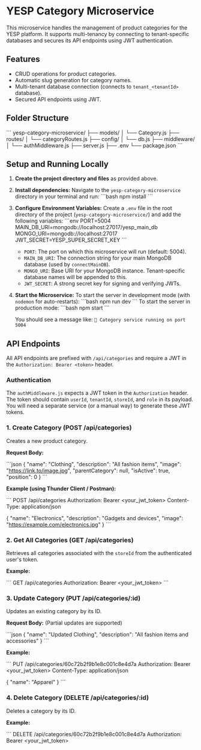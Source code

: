 # YESP Category Microservice

This microservice handles the management of product categories for the YESP platform. It supports multi-tenancy by connecting to tenant-specific databases and secures its API endpoints using JWT authentication.

## Features

*   CRUD operations for product categories.
*   Automatic slug generation for category names.
*   Multi-tenant database connection (connects to `tenant_<tenantId>` database).
*   Secured API endpoints using JWT.

## Folder Structure

\`\`\`
yesp-category-microservice/
├── models/
│   └── Category.js
├── routes/
│   └── categoryRoutes.js
├── config/
│   └── db.js
├── middleware/
│   └── authMiddleware.js
├── server.js
├── .env
└── package.json
\`\`\`

## Setup and Running Locally

1.  **Create the project directory and files** as provided above.
2.  **Install dependencies:**
    Navigate to the `yesp-category-microservice` directory in your terminal and run:
    \`\`\`bash
    npm install
    \`\`\`
3.  **Configure Environment Variables:**
    Create a `.env` file in the root directory of the project (`yesp-category-microservice/`) and add the following variables:
    \`\`\`env
    PORT=5004
    MAIN_DB_URI=mongodb://localhost:27017/yesp_main_db
    MONGO_URI=mongodb://localhost:27017
    JWT_SECRET=YESP_SUPER_SECRET_KEY
    \`\`\`
    *   `PORT`: The port on which this microservice will run (default: 5004).
    *   `MAIN_DB_URI`: The connection string for your main MongoDB database (used by `connectMainDB`).
    *   `MONGO_URI`: Base URI for your MongoDB instance. Tenant-specific database names will be appended to this.
    *   `JWT_SECRET`: A strong secret key for signing and verifying JWTs.
4.  **Start the Microservice:**
    To start the server in development mode (with `nodemon` for auto-restarts):
    \`\`\`bash
    npm run dev
    \`\`\`
    To start the server in production mode:
    \`\`\`bash
    npm start
    \`\`\`

    You should see a message like: `🚀 Category service running on port 5004`

## API Endpoints

All API endpoints are prefixed with `/api/categories` and require a JWT in the `Authorization: Bearer <token>` header.

### Authentication

The `authMiddleware.js` expects a JWT token in the `Authorization` header. The token should contain `userId`, `tenantId`, `storeId`, and `role` in its payload. You will need a separate service (or a manual way) to generate these JWT tokens.

### 1. Create Category (POST /api/categories)

Creates a new product category.

**Request Body:**

\`\`\`json
{
  "name": "Clothing",
  "description": "All fashion items",
  "image": "https://link.to/image.jpg",
  "parentCategory": null,
  "isActive": true,
  "position": 0
}
\`\`\`

**Example (using Thunder Client / Postman):**

\`\`\`
POST /api/categories
Authorization: Bearer <your_jwt_token>
Content-Type: application/json

{
  "name": "Electronics",
  "description": "Gadgets and devices",
  "image": "https://example.com/electronics.jpg"
}
\`\`\`

### 2. Get All Categories (GET /api/categories)

Retrieves all categories associated with the `storeId` from the authenticated user's token.

**Example:**

\`\`\`
GET /api/categories
Authorization: Bearer <your_jwt_token>
\`\`\`

### 3. Update Category (PUT /api/categories/:id)

Updates an existing category by its ID.

**Request Body:** (Partial updates are supported)

\`\`\`json
{
  "name": "Updated Clothing",
  "description": "All fashion items and accessories"
}
\`\`\`

**Example:**

\`\`\`
PUT /api/categories/60c72b2f9b1e8c001c8e4d7a
Authorization: Bearer <your_jwt_token>
Content-Type: application/json

{
  "name": "Apparel"
}
\`\`\`

### 4. Delete Category (DELETE /api/categories/:id)

Deletes a category by its ID.

**Example:**

\`\`\`
DELETE /api/categories/60c72b2f9b1e8c001c8e4d7a
Authorization: Bearer <your_jwt_token>
